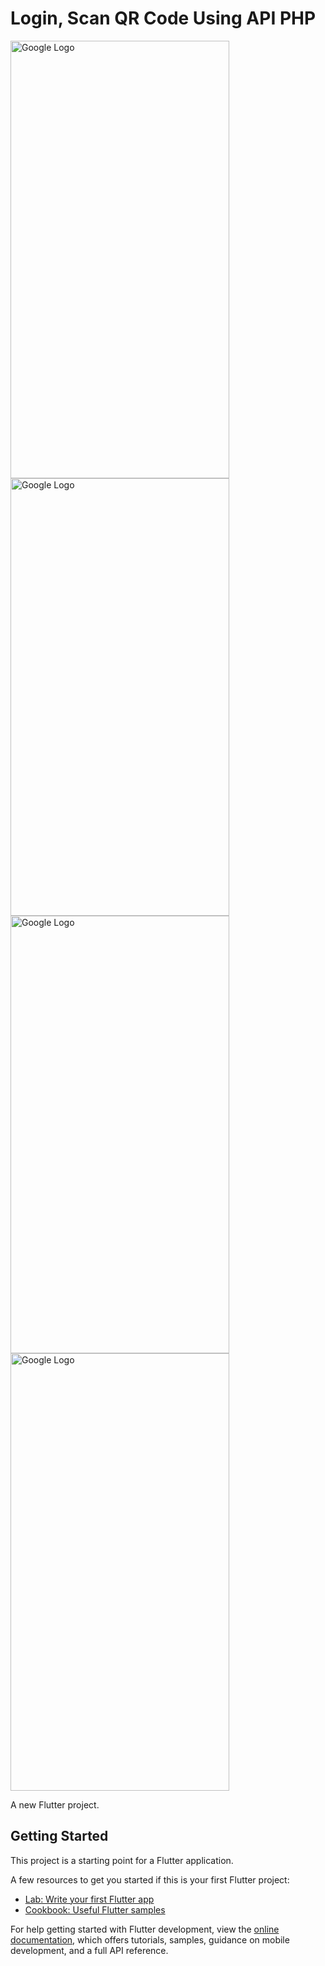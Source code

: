 # Login, Scan QR Code Using API PHP

<img width="350" height="700" src="http://drive.google.com/uc?export=view&id=1UYDel_7A8t6svQ0c822qKhKobaJnoD9m" alt="Google Logo">
<br>
<img width="350" height="700" src="http://drive.google.com/uc?export=view&id=1UY33T7WWQM2Hq_uJ1OcrZuXJuHPHWdIb" alt="Google Logo">
<br>
<img width="350" height="700" src="http://drive.google.com/uc?export=view&id=1URO6SJ9w3Pac6Q2DmZXqX0NqE-5NBQAL" alt="Google Logo">
<br>
<img width="350" height="700" src="http://drive.google.com/uc?export=view&id=1UPcHu2b2qRUVlgB-mJbLx8vkQ8GV75Yz" alt="Google Logo">
<br>

A new Flutter project.

## Getting Started

This project is a starting point for a Flutter application.

A few resources to get you started if this is your first Flutter project:

- [Lab: Write your first Flutter app](https://docs.flutter.dev/get-started/codelab)
- [Cookbook: Useful Flutter samples](https://docs.flutter.dev/cookbook)

For help getting started with Flutter development, view the
[online documentation](https://docs.flutter.dev/), which offers tutorials,
samples, guidance on mobile development, and a full API reference.
